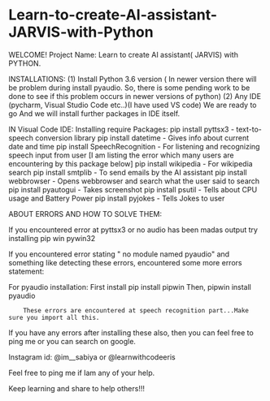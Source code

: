 # Learn-to-create-AI-assistant-JARVIS-with-Python
WELCOME!
Project Name: Learn to create AI assistant( JARVIS) with PYTHON.

INSTALLATIONS:
   (1) Install Python 3.6 version ( In newer version there will be problem during install pyaudio. So, there is some pending work to be done to see if this problem occurs in newer versions of python)
   (2) Any IDE (pycharm, Visual Studio Code etc..)(I have used VS code)
   We are ready to go And we will install further packages in IDE itself.
   
 IN Visual Code IDE:
 Installing require Packages:
     pip install pyttsx3                -     text-to-speech conversion library 
     pip install datetime               -     Gives info about current date and time
     pip install SpeechRecognition      -     For listening and recognizing speech input from user   [I am listing the error which many users are encountering by this package below]
     pip install wikipedia              -     For wikipedia search
     pip install smtplib                -     To send emails  by the AI assistant
     pip install webbrowser             -     Opens webbrowser and search what the user said to search
     pip install pyautogui              -     Takes screenshot
     pip install psutil                 -     Tells about CPU usage and Battery Power
     pip install pyjokes                -     Tells Jokes to user
 

ABOUT ERRORS AND HOW TO SOLVE THEM:
 
 If you encountered error at pyttsx3 or no audio has been madas output try installing 
             pip win pywin32
  
If you encountered error stating "  no module named pyaudio"   and something like detecting these errors, encountered some more errors statement:
  
  For pyaudio installation:
          First install    pip install pipwin
          Then,            pipwin install pyaudio
        
        These errors are encountered at speech recognition part...Make sure you import all this.
        
 If you have any errors after installing these also, then you can feel free to ping me or you can search on google.
 
 Instagram id: @im__sabiya or @learnwithcodeeris   
 
 Feel free to ping me if Iam any of your help.
 
  Keep learning and share to help others!!!          
